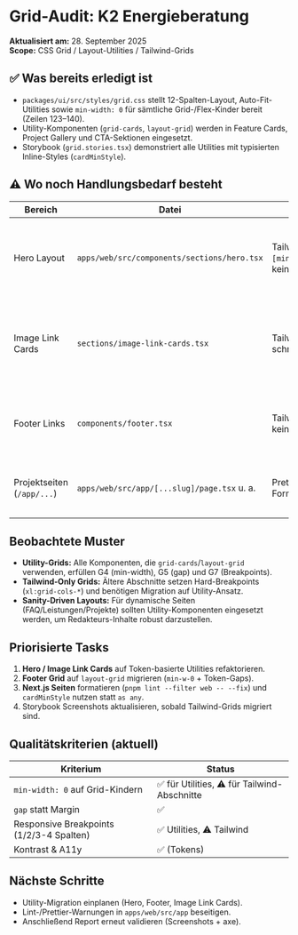 # Grid-Audit: K2 Energieberatung

**Aktualisiert am:** 28. September 2025  
**Scope:** CSS Grid / Layout-Utilities / Tailwind-Grids

## ✅ Was bereits erledigt ist
- `packages/ui/src/styles/grid.css` stellt 12-Spalten-Layout, Auto-Fit-Utilities sowie `min-width: 0` für sämtliche Grid-/Flex-Kinder bereit (Zeilen 123–140).  
- Utility-Komponenten (`grid-cards`, `layout-grid`) werden in Feature Cards, Project Gallery und CTA-Sektionen eingesetzt.  
- Storybook (`grid.stories.tsx`) demonstriert alle Utilities mit typisierten Inline-Styles (`cardMinStyle`).

## ⚠️ Wo noch Handlungsbedarf besteht
| Bereich | Datei | Problem | Empfehlung |
|---------|-------|---------|------------|
| Hero Layout | `apps/web/src/components/sections/hero.tsx` | Tailwind-Grid mit `lg:grid-cols-[minmax(0,1.1fr)_minmax(0,0.9fr)]`, kein `min-w-0` | Auf `layout-grid`/Utilities umstellen oder `min-w-0` + responsive Tokens ergänzen |
| Image Link Cards | `sections/image-link-cards.tsx` | Tailwind `xl:grid-cols-4` → sehr schmale Karten, kein `min-w-0` | `grid-cards` mit `--card-min` nutzen, Token-Breakpoints (z. B. `layout-grid`) einsetzen |
| Footer Links | `components/footer.tsx` | Tailwind-`grid-cols-2` + `max-w-3xl`, kein `min-w-0` | Utility-Container (`layout-shell` + `layout-grid`) verwenden |
| Projektseiten (`/app/...`) | `apps/web/src/app/[...slug]/page.tsx` u. a. | Prettier/Lint-Warnungen weisen auf Format- und Typisierungslücken hin | Formatieren + tokenisierte Helfer (`cardMinStyle`) übernehmen |

## Beobachtete Muster
- **Utility-Grids:** Alle Komponenten, die `grid-cards`/`layout-grid` verwenden, erfüllen G4 (min-width), G5 (gap) und G7 (Breakpoints).  
- **Tailwind-Only Grids:** Ältere Abschnitte setzen Hard-Breakpoints (`xl:grid-cols-*`) und benötigen Migration auf Utility-Ansatz.  
- **Sanity-Driven Layouts:** Für dynamische Seiten (FAQ/Leistungen/Projekte) sollten Utility-Komponenten eingesetzt werden, um Redakteurs-Inhalte robust darzustellen.

## Priorisierte Tasks
1. **Hero / Image Link Cards** auf Token-basierte Utilities refaktorieren.  
2. **Footer Grid** auf `layout-grid` migrieren (`min-w-0` + Token-Gaps).  
3. **Next.js Seiten** formatieren (`pnpm lint --filter web -- --fix`) und `cardMinStyle` nutzen statt `as any`.  
4. Storybook Screenshots aktualisieren, sobald Tailwind-Grids migriert sind.

## Qualitätskriterien (aktuell)
| Kriterium | Status |
|-----------|--------|
| `min-width: 0` auf Grid-Kindern | ✅ für Utilities, ⚠️ für Tailwind-Abschnitte |
| `gap` statt Margin | ✅ |
| Responsive Breakpoints (1/2/3-4 Spalten) | ✅ Utilities, ⚠️ Tailwind |
| Kontrast & A11y | ✅ (Tokens) |

## Nächste Schritte
- Utility-Migration einplanen (Hero, Footer, Image Link Cards).  
- Lint-/Prettier-Warnungen in `apps/web/src/app` beseitigen.  
- Anschließend Report erneut validieren (Screenshots + axe).